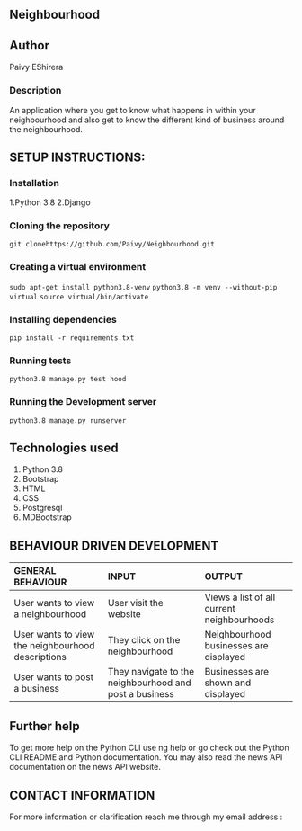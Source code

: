 ## Neighbourhood

## Author
 Paivy EShirera
 
### Description

An application where you get to know what happens in within your neighbourhood and also get to know the different kind of business around the neighbourhood.
 
 
## SETUP INSTRUCTIONS:

### Installation
1.Python 3.8
2.Django 

### Cloning the repository

`git clonehttps://github.com/Paivy/Neighbourhood.git`

### Creating a virtual environment
`sudo apt-get install python3.8-venv`
`python3.8 -m venv --without-pip virtual`
`source virtual/bin/activate`

### Installing dependencies
`pip install -r requirements.txt`

### Running tests
`python3.8 manage.py test hood` 

### Running the Development server
`python3.8 manage.py runserver`

## Technologies used

1. Python 3.8 
2. Bootstrap
3. HTML
4. CSS
5. Postgresql
6. MDBootstrap

## BEHAVIOUR DRIVEN DEVELOPMENT
| GENERAL BEHAVIOUR | INPUT | OUTPUT|
|:------------------|:--------|:-----------|
|User wants to view a neighbourhood| User visit the website |Views a list of all current neighbourhoods|
|User wants to view the neighbourhood descriptions|They click on the neighbourhood |Neighbourhood businesses are displayed|
|User wants to post a business| They navigate to the neighbourhood and post a business|Businesses are shown and displayed|


## Further help
To get more help on the Python CLI use ng help or go check out the Python CLI README and Python documentation. You may also read the news API documentation on the news API website.

## CONTACT INFORMATION
For more information or clarification reach me through my email address : 